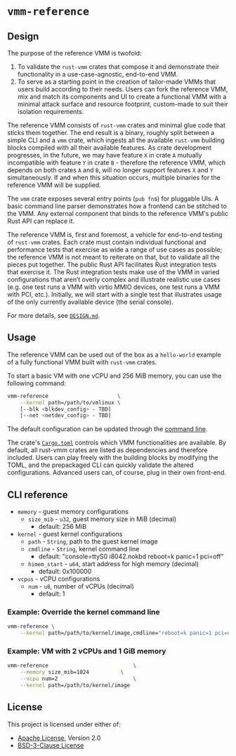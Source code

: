 # `vmm-reference`

## Design

The purpose of the reference VMM is twofold:

1. To validate the `rust-vmm` crates that compose it and demonstrate their
   functionality in a use-case-agnostic, end-to-end VMM.
1. To serve as a starting point in the creation of tailor-made VMMs that users
   build according to their needs. Users can fork the reference VMM, mix and
   match its components and UI to create a functional VMM with a minimal attack
   surface and resource footprint, custom-made to suit their isolation
   requirements.

The reference VMM consists of `rust-vmm` crates and minimal glue code that
sticks them together. The end result is a binary, roughly split between a
simple CLI and a `vmm` crate, which ingests all the available `rust-vmm`
building blocks compiled with all their available features. As crate
development progresses, in the future, we may have feature `X` in crate `A`
mutually incompatible with feature `Y` in crate `B` - therefore the reference
VMM, which depends on both crates `A` and `B`, will no longer support features
`X` and `Y` simultaneously. If and when this situation occurs, multiple
binaries for the reference VMM will be supplied.

The `vmm` crate exposes several entry points (`pub fn`s) for pluggable UIs. A
basic command line parser demonstrates how a frontend can be stitched to the
VMM. Any external component that binds to the reference VMM's public Rust API
can replace it.

The reference VMM is, first and foremost, a vehicle for end-to-end testing of
`rust-vmm` crates. Each crate must contain individual functional and
performance tests that exercise as wide a range of use cases as possible; the
reference VMM is not meant to reiterate on that, but to validate all the pieces
put together. The public Rust API facilitates Rust integration tests that
exercise it. The Rust integration tests make use of the VMM in varied
configurations that aren’t overly complex and illustrate realistic use cases
(e.g. one test runs a VMM with virtio MMIO devices, one test runs a VMM with
PCI, etc.). Initially, we will start with a single test that illustrates usage
of the only currently available device (the serial console).

For more details, see [`DESIGN.md`](docs/DESIGN.md).

## Usage

The reference VMM can be used out of the box as a `hello-world` example of a
fully functional VMM built with `rust-vmm` crates.

To start a basic VM with one vCPU and 256 MiB memory, you can use the following
command:

```bash
vmm-reference                      \
    --kernel path=/path/to/vmlinux \
    [--blk <blkdev_config> - TBD]
    [--net <netdev_config> - TBD]
```

The default configuration can be updated through the
[command line](#cli-reference).

The crate's [`Cargo.toml`](Cargo.toml) controls which VMM functionalities are
available. By default, all rust-vmm crates are listed as dependencies and
therefore included. Users can play freely with the building blocks by modifying
the TOML, and the prepackaged CLI can quickly validate the altered
configurations. Advanced users can, of course, plug in their own front-end.

## CLI reference

* `memory` - guest memory configurations
  * `size_mib` - `u32`, guest memory size in MiB (decimal)
    * default: 256 MiB
* `kernel` - guest kernel configurations
  * `path` - `String`, path to the guest kernel image
  * `cmdline` - `String`, kernel command line
    * default: "console=ttyS0 i8042.nokbd reboot=k panic=1 pci=off"
  * `himem_start` - `u64`, start address for high memory (decimal)
    * default: 0x100000
* `vcpus` - vCPU configurations
  * `num` - `u8`, number of vCPUs (decimal)
    * default: 1

### Example: Override the kernel command line

```bash
vmm-reference \
    --kernel path=/path/to/kernel/image,cmdline="reboot=k panic=1 pci=off"
```

### Example: VM with 2 vCPUs and 1 GiB memory

```bash
vmm-reference                           \
    --memory size_mib=1024          \
    --vcpu num=2                        \
    --kernel path=/path/to/kernel/image
```

## License

This project is licensed under either of:

* [Apache License](LICENSE-APACHE), Version 2.0
* [BSD-3-Clause License](LICENSE-BSD-3-CLAUSE)
